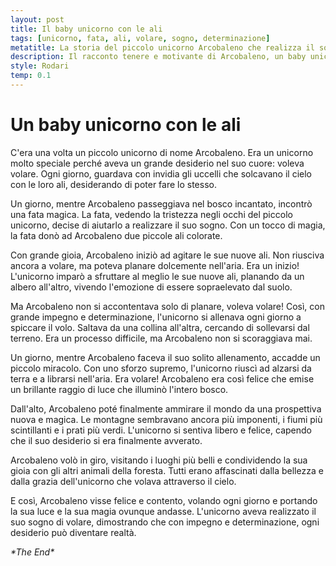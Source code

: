 ```yaml
---
layout: post
title: Il baby unicorno con le ali
tags: [unicorno, fata, ali, volare, sogno, determinazione]
metatitle: La storia del piccolo unicorno Arcobaleno che realizza il sogno di volare
description: Il racconto tenere e motivante di Arcobaleno, un baby unicorno che grazie all'aiuto di una fata magica e alla sua determinazione riesce a realizzare il sogno di volare, dimostrando che i desideri possono diventare realtà.
style: Rodari  
temp: 0.1
---
```

# Un baby unicorno con le ali

C'era una volta un piccolo unicorno di nome Arcobaleno. Era un unicorno molto speciale perché aveva un grande desiderio nel suo cuore: voleva volare. Ogni giorno, guardava con invidia gli uccelli che solcavano il cielo con le loro ali, desiderando di poter fare lo stesso.

Un giorno, mentre Arcobaleno passeggiava nel bosco incantato, incontrò una fata magica. La fata, vedendo la tristezza negli occhi del piccolo unicorno, decise di aiutarlo a realizzare il suo sogno. Con un tocco di magia, la fata donò ad Arcobaleno due piccole ali colorate.

Con grande gioia, Arcobaleno iniziò ad agitare le sue nuove ali. Non riusciva ancora a volare, ma poteva planare dolcemente nell'aria. Era un inizio! L'unicorno imparò a sfruttare al meglio le sue nuove ali, planando da un albero all'altro, vivendo l'emozione di essere sopraelevato dal suolo.

Ma Arcobaleno non si accontentava solo di planare, voleva volare! Così, con grande impegno e determinazione, l'unicorno si allenava ogni giorno a spiccare il volo. Saltava da una collina all'altra, cercando di sollevarsi dal terreno. Era un processo difficile, ma Arcobaleno non si scoraggiava mai.

Un giorno, mentre Arcobaleno faceva il suo solito allenamento, accadde un piccolo miracolo. Con uno sforzo supremo, l'unicorno riuscì ad alzarsi da terra e a librarsi nell'aria. Era volare! Arcobaleno era così felice che emise un brillante raggio di luce che illuminò l'intero bosco.

Dall'alto, Arcobaleno poté finalmente ammirare il mondo da una prospettiva nuova e magica. Le montagne sembravano ancora più imponenti, i fiumi più scintillanti e i prati più verdi. L'unicorno si sentiva libero e felice, capendo che il suo desiderio si era finalmente avverato.

Arcobaleno volò in giro, visitando i luoghi più belli e condividendo la sua gioia con gli altri animali della foresta. Tutti erano affascinati dalla bellezza e dalla grazia dell'unicorno che volava attraverso il cielo.

E così, Arcobaleno visse felice e contento, volando ogni giorno e portando la sua luce e la sua magia ovunque andasse. L'unicorno aveva realizzato il suo sogno di volare, dimostrando che con impegno e determinazione, ogni desiderio può diventare realtà.

_\*The End\*_

        